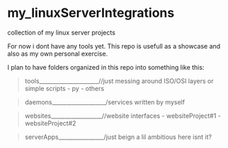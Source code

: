 # my_linuxServerIntegrations
collection of my linux server projects

For now i dont have any tools yet.
This repo is usefull as a showcase and also as my own personal exercise. 

I plan to have folders organized in this repo into something like this:

  > tools_____________________//just messing around ISO/OSI layers or simple scripts 
      - py 
      - others

  > daemons___________________/services written by myself

  > websites__________________//website interfaces
      - websiteProject#1
      - websiteProject#2

  > serverApps________________/just beign a lil ambitious here isnt it?
